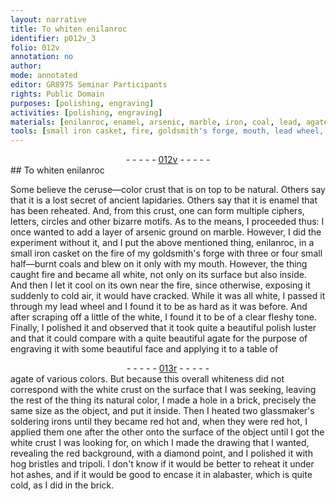```yaml
---
layout: narrative
title: To whiten enilanroc
identifier: p012v_3
folio: 012v
annotation: no
author:
mode: annotated
editor: GR8975 Seminar Participants
rights: Public Domain
purposes: [polishing, engraving]
activities: [polishing, engraving]
materials: [enilanroc, enamel, arsenic, marble, iron, coal, lead, agate, brick, tripoli, ashes, alabaster]
tools: [small iron casket, fire, goldsmith's forge, mouth, lead wheel, brick, glassmaker's soldering iron, diamond point, hog bristles, tripoli, hot ashes, alabaster]
---
```


 <div class="folio" align="center">- - - - - <a href="http://gallica.bnf.fr/ark:/12148/btv1b10500001g/f30.image" target="_blank">012v</a> - - - - - </div>   <span class="activity"></span> <span class="activity"></span> 
## To <span class="color">white</span>n <span class="material">enilanroc</span>

 
Some believe the ceruse—color crust that is on top to be natural. Others say that it is a lost secret of ancient <span class="profession">lapidaries</span>. Others say that it is <span class="material">enamel</span> that has been reheated. And, from this crust, one can form multiple ciphers, letters, circles and other bizarre motifs. As to the means, I proceeded thus: I once wanted to add a layer of <span class="material">arsenic</span> ground on <span class="material">marble</span>. However, I did the experiment without it, and I put the above mentioned thing, <span class="material">enilanroc</span>, in a <span class="tool">small <span class="material">iron</span> casket</span> on the <span class="tool">fire</span> of my <span class="tool"><span class="profession">goldsmith</span>'s forge</span> with three or four <span class="material_format">small half—burnt <span class="material">coal</span>s</span> and blew on it only with my <span class="tool">mouth</span>. However, the thing caught fire and became all <span class="color">white</span>, not only on its surface but also inside. And then I let it cool on its own near the <span class="tool">fire</span>, since otherwise, exposing it suddenly to cold air, it would have cracked. While it was all <span class="color">white</span>, I passed it through my <span class="tool"><span class="material">lead</span> wheel</span> and I found it to be as hard as it was before. And after scraping off a little of the <span class="color">white</span>, I found it to be of <span class="color">a clear fleshy tone</span>. Finally, I polished it and observed that it took quite a beautiful polish luster and that it could compare with a quite beautiful <span class="material">agate</span> for the purpose of engraving it with some beautiful face and applying it to a table of
 <div class="folio" align="center">- - - - - <a href="http://gallica.bnf.fr/ark:/12148/btv1b10500001g/f31.image" target="_blank">013r</a> - - - - - </div> 
 <span class="material">agate</span> of various colors. But because this overall <span class="color">white</span>ness did not correspond with the <span class="color">white</span> crust on the surface that I was seeking, leaving the rest of the thing its <span class="color">natural color</span>, I made a hole in a <span class="tool"><span class="material">brick</span></span>, precisely the same size as the object, and put it inside. Then I heated two <span class="tool"><span class="profession">glassmaker</span>'s soldering iron</span>s until they became <span class="color">red</span> hot and, when they were <span class="color">red</span> hot, I applied them one after the other onto the surface of the object until I got the <span class="color">white</span> crust I was looking for, on which I made the drawing that I wanted, revealing the <span class="color">red</span> background, with a <span class="tool">diamond point</span>, and I polished it with <span class="tool">hog bristles</span> and <span class="tool"><span class="material">tripoli</span></span>. I don't know if it would be better to reheat it under <span class="tool"><span class="material_format">hot <span class="material">ashes</span></span></span>, and if it would be good to encase it in <span class="tool"><span class="material">alabaster</span></span>, which is quite cold, as I did in the <span class="tool"><span class="material">brick</span></span>. 
 